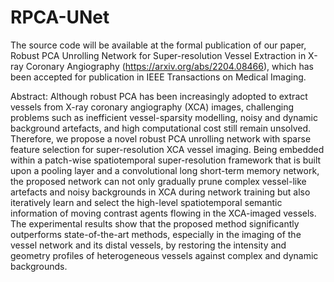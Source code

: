 # RPCA-UNet
The source code will be available at the formal publication of our paper, Robust PCA Unrolling Network for Super-resolution Vessel Extraction in X-ray Coronary Angiography (https://arxiv.org/abs/2204.08466), which has been accepted for publication in IEEE Transactions on Medical Imaging.

Abstract: Although robust PCA has been increasingly adopted to extract vessels from X-ray coronary angiography (XCA) images, challenging problems such as inefficient vessel-sparsity modelling, noisy and dynamic background artefacts, and high computational cost still remain unsolved. Therefore, we propose a novel robust PCA unrolling network with sparse feature selection for super-resolution XCA vessel imaging. Being embedded within a patch-wise spatiotemporal super-resolution framework that is built upon a pooling layer and a convolutional long short-term memory network, the proposed network can not only gradually prune complex vessel-like artefacts and noisy backgrounds in XCA during network training but also iteratively learn and select the high-level spatiotemporal semantic information of moving contrast agents flowing in the XCA-imaged vessels. The experimental results show that the proposed method significantly outperforms state-of-the-art methods, especially in the imaging of the vessel network and its distal vessels, by restoring the intensity and geometry profiles of heterogeneous vessels against complex and dynamic backgrounds.
